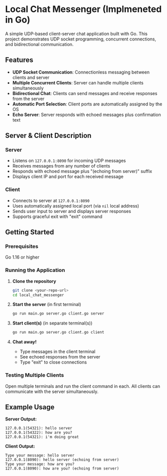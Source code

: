 # Local Chat Messenger (Implmeneted in Go)
A simple UDP-based client-server chat application built with Go. This project demonstrates UDP socket programming, concurrent connections, and bidirectional communication.

## Features
- **UDP Socket Communication**: Connectionless messaging between clients and server
- **Multiple Concurrent Clients**: Server can handle multiple clients simultaneously
- **Bidirectional Chat**: Clients can send messages and receive responses from the server
- **Automatic Port Selection**: Client ports are automatically assigned by the OS
- **Echo Server**: Server responds with echoed messages plus confirmation text

## Server & Client Description
### Server
- Listens on `127.0.0.1:8090` for incoming UDP messages
- Receives messages from any number of clients
- Responds with echoed message plus "(echoing from server)" suffix
- Displays client IP and port for each received message

### Client
- Connects to server at `127.0.0.1:8090`
- Uses automatically assigned local port (via `nil` local address)
- Sends user input to server and displays server responses
- Supports graceful exit with "exit" command

## Getting Started
### Prerequisites
Go 1.16 or higher

### Running the Application
1. **Clone the repository**
   ```bash
   git clone <your-repo-url>
   cd local_chat_messenger
   ```

2. **Start the server** (in first terminal)
   ```bash
   go run main.go server.go client.go server
   ```

3. **Start client(s)** (in separate terminal(s))
   ```bash
   go run main.go server.go client.go client
   ```

4. **Chat away!**
   - Type messages in the client terminal
   - See echoed responses from the server
   - Type "exit" to close connections

### Testing Multiple Clients
Open multiple terminals and run the client command in each. All clients can communicate with the server simultaneously.

## Example Usage
**Server Output:**
```
127.0.0.1(54321): hello server
127.0.0.1(54322): how are you?
127.0.0.1(54321): i'm doing great
```

**Client Output:**
```
Type your message: hello server
127.0.0.1(8090): hello server (echoing from server)
Type your message: how are you?
127.0.0.1(8090): how are you? (echoing from server)
```
